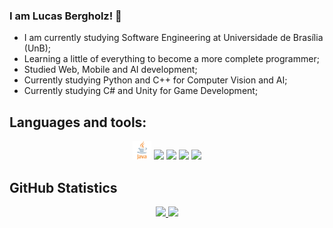 ### I am Lucas Bergholz! 👋 

- I am currently studying Software Engineering at Universidade de Brasília (UnB);
- Learning a little of everything to become a more complete programmer;
- Studied Web, Mobile and AI development;
- Currently studying Python and C++ for Computer Vision and AI;
- Currently studying C# and Unity for Game Development;

## **Languages and tools:**  
<div align = "Center">
<code><img height="30" src="https://raw.githubusercontent.com/github/explore/80688e429a7d4ef2fca1e82350fe8e3517d3494d/topics/java/java.png"></code>
<code><img height="30" src="https://raw.githubusercontent.com/jmnote/z-icons/master/svg/python.svg"></code>
<code><img height="30" src="https://raw.githubusercontent.com/jmnote/z-icons/master/svg/c.svg"></code>
<code><img height="30" src="https://raw.githubusercontent.com/jmnote/z-icons/master/svg/cpp.svg"></code>
<code><img height="30" src="https://raw.githubusercontent.com/jmnote/z-icons/master/svg/ruby.svg"></code>
</div>

## **GitHub Statistics**

<div align="center" margin-top="50px">
  <a href="https://github.com/LucasBergholz">
  <img height="150em" src="https://github-readme-stats.vercel.app/api?username=LucasBergholz&show_icons=true&theme=dark&include_all_commits=true&count_private=false"/>
  <img height="150em" src="https://github-readme-stats.vercel.app/api/top-langs/?username=LucasBergholz&layout=compact&langs_count=6&theme=dark&hide_progress=true"/>
</div>
